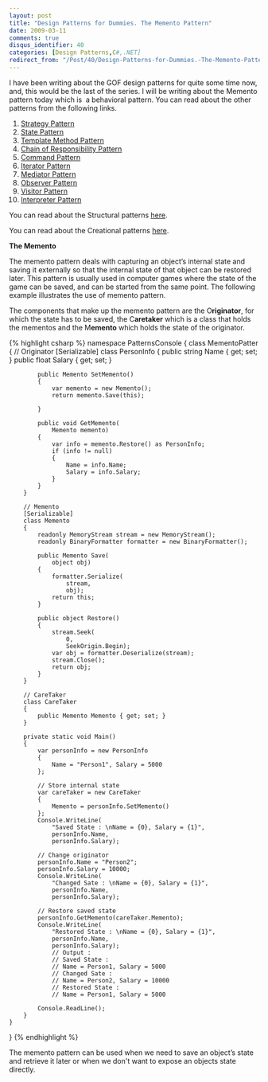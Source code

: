 ```yaml
---
layout: post
title: "Design Patterns for Dummies. The Memento Pattern"
date: 2009-03-11
comments: true
disqus_identifier: 40
categories: [Design Patterns,C#,.NET]
redirect_from: "/Post/40/Design-Patterns-for-Dummies.-The-Memento-Pattern.aspx/"
---
```

I have been writing about the GOF design patterns for quite some time
now, and, this would be the last of the series. I will be writing about
the Memento pattern today which is  a behavioral pattern. You can read
about the other patterns from the following links.
<!--more-->
1.  [Strategy
    Pattern](/2009/01/12/Design-Patterns-for-Dummies.-The-Strategy-Pattern/)
2.  [State
    Pattern](/2009/01/15/Design-Patterns-for-Dummies.-The-State-Pattern/)
3.  [Template Method
    Pattern](/2009/01/19/Design-Patterns-for-Dummies.-The-Template-Method-Pattern/)
4.  [Chain of Responsibility
    Pattern](/2009/01/22/Design-Patterns-for-Dummies.-The-Chain-of-Responsibility-Pattern/)
5.  [Command
    Pattern](/2009/02/02/Design-Patterns-for-Dummies.-The-Command-Pattern/)
6.  [Iterator
    Pattern](/2009/02/05/Design-Patterns-for-Dummies.-The-Iterator-Pattern/)
7.  [Mediator
    Pattern](/2009/02/09/Design-Patterns-for-Dummies.-The-Mediator-Pattern/)
8.  [Observer
    Pattern](/2009/02/17/Design-Patterns-for-Dummies.-The-Observer-Pattern/)
9.  [Visitor
    Pattern](/2009/02/24/Design-Patterns-for-Dummies.-The-Visitor-Pattern/)
10. [Interpreter
    Pattern](/2009/03/03/Design-Patterns-for-Dummies.-The-Interpreter-Pattern/)

You can read about the Structural patterns
[here](/2008/12/15/Structural-Design-Patterns/).

You can read about the Creational patterns
[here](/2009/01/12/Creational-Design-Patterns/).

**The Memento**

The memento pattern deals with capturing an object’s internal state and
saving it externally so that the internal state of that object can be
restored later. This pattern is usually used in computer games where the
state of the game can be saved, and can be started from the same point.
The following example illustrates the use of memento pattern.

The components that make up the memento pattern are the O**riginator**,
for which the state has to be saved, the C**aretaker** which is a class
that holds the mementos and the M**emento** which holds the state of the
originator.

{% highlight csharp %}
namespace PatternsConsole
{
    class MementoPatter
    {
        // Originator
        [Serializable]
        class PersonInfo
        {
            public string Name { get; set; }
            public float Salary { get; set; }

            public Memento SetMemento()
            {
                var memento = new Memento();
                return memento.Save(this);

            }

            public void GetMemento(
                Memento memento)
            {
                var info = memento.Restore() as PersonInfo;
                if (info != null)
                {
                    Name = info.Name;
                    Salary = info.Salary;
                }
            }
        }

        // Memento
        [Serializable]
        class Memento
        {
            readonly MemoryStream stream = new MemoryStream();
            readonly BinaryFormatter formatter = new BinaryFormatter();

            public Memento Save(
                object obj)
            {
                formatter.Serialize(
                    stream,
                    obj);
                return this;
            }

            public object Restore()
            {
                stream.Seek(
                    0,
                    SeekOrigin.Begin);
                var obj = formatter.Deserialize(stream);
                stream.Close();
                return obj;
            }
        }

        // CareTaker
        class CareTaker
        {
            public Memento Memento { get; set; }
        }

        private static void Main()
        {
            var personInfo = new PersonInfo
            {
                Name = "Person1", Salary = 5000
            };
            
            // Store internal state
            var careTaker = new CareTaker
            {
                Memento = personInfo.SetMemento()
            };
            Console.WriteLine(
                "Saved State : \nName = {0}, Salary = {1}",
                personInfo.Name,
                personInfo.Salary);
            
            // Change originator
            personInfo.Name = "Person2";
            personInfo.Salary = 10000;
            Console.WriteLine(
                "Changed Sate : \nName = {0}, Salary = {1}",
                personInfo.Name,
                personInfo.Salary);
            
            // Restore saved state
            personInfo.GetMemento(careTaker.Memento);
            Console.WriteLine(
                "Restored State : \nName = {0}, Salary = {1}",
                personInfo.Name,
                personInfo.Salary);
                // Output :
                // Saved State :
                // Name = Person1, Salary = 5000
                // Changed Sate :
                // Name = Person2, Salary = 10000
                // Restored State :
                // Name = Person1, Salary = 5000

            Console.ReadLine();
        }
    }
}
{% endhighlight %}

The memento pattern can be used when we need to save an object’s state
and retrieve it later or when we don't want to expose an objects state
directly.

